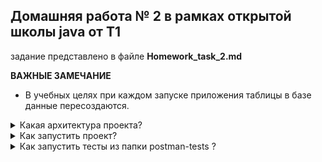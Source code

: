 ## Домашняя работа № 2 в рамках открытой школы java от Т1

задание представлено в файле **Homework_task_2.md**

**ВАЖНЫЕ ЗАМЕЧАНИЕ**

+ В учебных целях при каждом запуске приложения таблицы в базе данные пересоздаются.

<details>
<summary>Какая архитектура проекта?</summary>

+ Модуль `metrics-producer-service` при отправке запроса
  на эндпоинт  
  `POST http://loclahost:8081/metrics` c телом ниже:

```json
{
    "delayInSeconds" : 1,
    "measurementTypes" : [
      "POWER",
      "VOLTAGE",
      "TEMPERATURE"
    ]
  }
```

Начинает направлять каждую 1 с случайню из трёх `POWER, VOLTAGE,TEMPERATURE`метрику в `kafka` модуль
в топик `metrics-topic`

+ Модуль `metrics-consumer-service` читает из `kafka` направленные метрики и сохраняет их в базу данных
+ Модуль `metrics-consumer-service` предоставляет возможность узнать максимальные и средние значения метрик
  Необходимые эндпоинты представлены в документации в [swagger](http://localhost:8082/swagger-ui/index.html)

**Требования:** Для получения доступа к документации необходимо запустить проект с помощью  `docker compose`
</details>


<details>
<summary>Как запустить проект?</summary>

**Требования:** Наличие установленного `docker compose`

+ Скачать проект из репозитория
+ Перейти в папку с репозиторием в консоле например `cd t1_hw_2`
+ Находясь с проектом набрать команду `docker compose up`
    - При первом запуске потребуется ожидание `~90-120 сек`  загрузки зависимостей для запуска `maven`
+ Docker скачает необходимые зависимости и запустит контейнеры с проектом
+ **Важно!** В учебных целях при каждом запуске приложения таблицы в базе данныхе пересоздаются.

</details>

<details>
<summary>Как запустить тесты из папки postman-tests ?</summary>
**Требования:** Наличие установленного `Postman` или `newman`
+ Импортировать коллекцию тестов в `Postman` в виде файлов
    - `t1_hw2_collection_to_produce_metrics.postman_collection.json`
    - `t1_hw2_collection_to_get_metrics.postman_collection.json`
+ Запустить проект
+ Запустить коллекцию `t1_hw2_collection_to_produce_metrics.postman_collection.json` в `Postman`  
  для того, чтобы `metrics-producer-service` начала ежесекундно генерировать метрики
+ Для успешного получения результатов необходимо 10 - 20 секунд для получения результатов   
  из `kafka`.  После `10 -20 сек` запустить коллекцию `t1_hw2_collection_to_get_metrics.postman_collection.json` в `Postman`  
  для того, чтобы получить аггрегированные метрики или просто перечень метрик  
  Тесты можно запускать многократно.

</details>